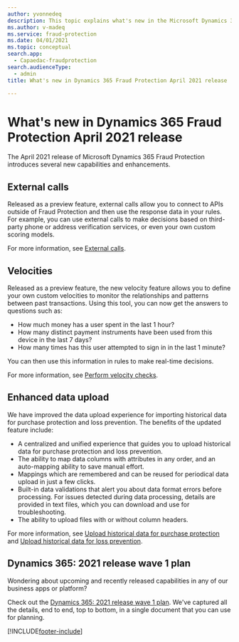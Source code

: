 ```yaml
---
author: yvonnedeq
description: This topic explains what's new in the Microsoft Dynamics 365 Fraud Protection April 2021 release.
ms.author: v-madeq
ms.service: fraud-protection
ms.date: 04/01/2021
ms.topic: conceptual
search.app: 
  - Capaedac-fraudprotection
search.audienceType:
  - admin
title: What's new in Dynamics 365 Fraud Protection April 2021 release

---
```


# What's new in Dynamics 365 Fraud Protection April 2021 release

The April 2021 release of Microsoft Dynamics 365 Fraud Protection introduces several new capabilities and enhancements. 

## External calls  

Released as a preview feature, external calls allow you to connect to APIs outside of Fraud Protection and then use the response data in your rules. For example, you can use external calls to make decisions based on third-party phone or address verification services, or even your own custom scoring models. 

For more information, see [External calls](external-calls.md).

## Velocities  

Released as a preview feature, the new velocity feature allows you to define your own custom velocities to monitor the relationships and patterns between past transactions. Using this tool, you can now get the answers to questions such as:

- How much money has a user spent in the last 1 hour? 
- How many distinct payment instruments have been used from this device in the last 7 days? 
- How many times has this user attempted to sign in in the last 1 minute? 
 
You can then use this information in rules to make real-time decisions. 

For more information, see [Perform velocity checks](velocities.md).

## Enhanced data upload

We have improved the data upload experience for importing historical data for purchase protection and loss prevention. The benefits of the updated feature include:

- A centralized and unified experience that guides you to upload historical data for purchase protection and loss prevention. 
- The ability to map data columns with attributes in any order, and an auto-mapping ability to save manual effort. 
- Mappings which are remembered and can be reused for periodical data upload in just a few clicks. 
- Built-in data validations that alert you about data format errors before processing. For issues detected during data processing, details are provided in text files, which you can download and use for troubleshooting. 
- The ability to upload files with or without column headers. 

For more information, see [Upload historical data for purchase protection](data-upload.md) and [Upload historical data for loss prevention](loss-prevention-data-upload.md).

## Dynamics 365: 2021 release wave 1 plan

Wondering about upcoming and recently released capabilities in any of our business apps or platform?

Check out the [Dynamics 365: 2021 release wave 1 plan](https://docs.microsoft.com/dynamics365-release-plan/2021wave1/). We've captured all the details, end to end, top to bottom, in a single document that you can use for planning.



[!INCLUDE[footer-include](includes/footer-banner.md)]

